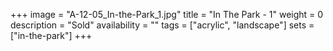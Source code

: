 +++
image = "A-12-05_In-the-Park_1.jpg"
title = "In The Park - 1"
weight = 0
description = "Sold"
availability = ""
tags = ["acrylic", "landscape"]
sets = ["in-the-park"]
+++
